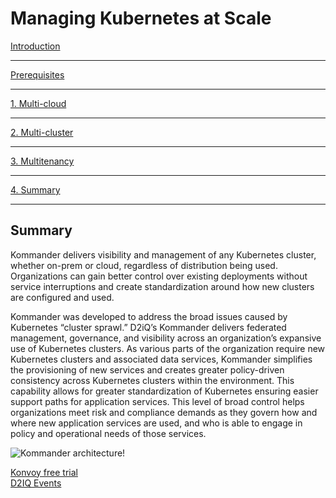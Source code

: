 # Managing Kubernetes at Scale

[Introduction](https://github.com/mesosphere/kommander-workshop-student/blob/master/README.md#introduction)

---
[Prerequisites](https://github.com/mesosphere/kommander-workshop-student/blob/master/README.md#Prerequisites)

---
[1. Multi-cloud](https://github.com/mesosphere/kommander-workshop-student/blob/master/multi-cloud-lab.md#Multi-cloud-lab)

---
[2. Multi-cluster](https://github.com/mesosphere/kommander-workshop-student/blob/master/multi-cluster-lab.md#Multi-Cluster-Lab)

---
[3. Multitenancy](https://github.com/mesosphere/kommander-workshop-student/blob/master/multitenancy-lab.md#Multitenancy-Lab)

---
[4. Summary](https://github.com/mesosphere/kommander-workshop-student/blob/master/summary.md#Summary)

---

## Summary

Kommander delivers visibility and management of any Kubernetes cluster, whether on-prem or cloud, regardless of distribution being used. Organizations can gain better control over existing deployments without service interruptions and create standardization around how new clusters are configured and used.

Kommander was developed to address the broad issues caused by Kubernetes “cluster sprawl.” D2iQ’s Kommander delivers federated management, governance, and visibility across an organization’s expansive use of Kubernetes clusters. As various parts of the organization require new Kubernetes clusters and associated data services, Kommander simplifies the provisioning of new services and creates greater policy-driven consistency across Kubernetes clusters within the environment. This capability allows for greater standardization of Kubernetes ensuring easier support paths for application services. This level of broad control helps organizations meet risk and compliance demands as they govern how and where new application services are used, and who is able to engage in policy and operational needs of those services.


![Kommander architecture!](https://docs.d2iq.com/ksphere/kommander/1.1/img/Kommander_architecture.png "Kommander_architecture")


[Konvoy free trial](https://d2iq.com/solutions/ksphere/konvoy#request-free-trial)  
[D2IQ Events](https://d2iq.com/events)  


